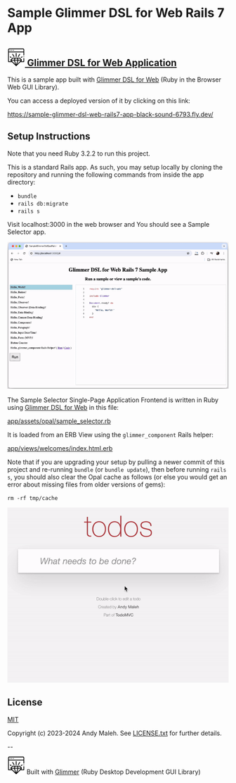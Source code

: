 # Sample Glimmer DSL for Web Rails 7 App
## [<img src="https://raw.githubusercontent.com/AndyObtiva/glimmer/master/images/glimmer-logo-hi-res.png" height=40 /> Glimmer DSL for Web Application](https://github.com/AndyObtiva/glimmer-dsl-web)

This is a sample app built with [Glimmer DSL for Web](https://github.com/AndyObtiva/glimmer-dsl-web) (Ruby in the Browser Web GUI Library).

You can access a deployed version of it by clicking on this link:

https://sample-glimmer-dsl-web-rails7-app-black-sound-6793.fly.dev/

## Setup Instructions

Note that you need Ruby 3.2.2 to run this project.

This is a standard Rails app. As such, you may setup locally by cloning the repository and running the following commands from inside the app directory:
- `bundle`
- `rails db:migrate`
- `rails s`

Visit localhost:3000 in the web browser and You should see a Sample Selector app.

[![Sample Screenshot](/sample-glimmer-dsl-web-rails7-app.gif)](https://sample-glimmer-dsl-web-rails7-app-black-sound-6793.fly.dev/)

The Sample Selector Single-Page Application Frontend is written in Ruby using [Glimmer DSL for Web](https://github.com/AndyObtiva/glimmer-dsl-web) in this file:

[app/assets/opal/sample_selector.rb](/app/assets/opal/sample_selector.rb)

It is loaded from an ERB View using the `glimmer_component` Rails helper:

[app/views/welcomes/index.html.erb](/app/views/welcomes/index.html.erb)

Note that if you are upgrading your setup by pulling a newer commit of this project and re-running `bundle` (or `bundle update`), then before running `rails s`, you should also clear the Opal cache as follows (or else you would get an error about missing files from older versions of gems):

```
rm -rf tmp/cache
```

![Todo MVC](https://github.com/AndyObtiva/glimmer-dsl-web/raw/master/images/glimmer-dsl-web-samples-regular-todo-mvc.gif)

## License

[MIT](LICENSE.txt)

Copyright (c) 2023-2024 Andy Maleh. See [LICENSE.txt](LICENSE.txt) for further details.

--

[<img src="https://raw.githubusercontent.com/AndyObtiva/glimmer/master/images/glimmer-logo-hi-res.png" height=40 />](https://github.com/AndyObtiva/glimmer) Built with [Glimmer](https://github.com/AndyObtiva/glimmer) (Ruby Desktop Development GUI Library)
